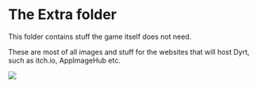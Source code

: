 # The Extra folder

This folder contains stuff the game itself does not need. 

These are most of all images and stuff for the websites that will host Dyrt, such as itch.io, AppImageHub etc.

![](https://images3.imgbox.com/81/de/5TQ56ncj_o.png)
